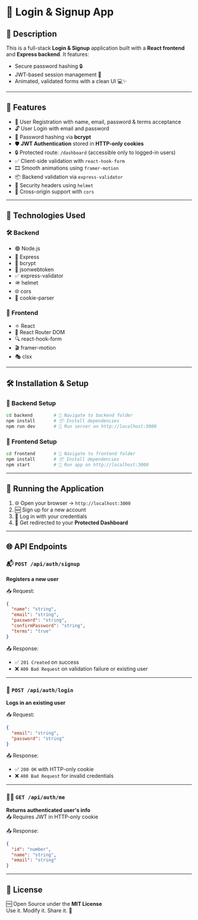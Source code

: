 # 🔐 Login & Signup App

## 📄 Description  
This is a full-stack **Login & Signup** application built with a **React frontend** and **Express backend**. It features:
- Secure password hashing 🔒  
- JWT-based session management 🔑  
- Animated, validated forms with a clean UI 💻✨  

---

## 🚀 Features
- 📝 User Registration with name, email, password & terms acceptance  
- 🔓 User Login with email and password  
- 🔐 Password hashing via **bcrypt**  
- 🛡️ **JWT Authentication** stored in **HTTP-only cookies**  
- 🔒 Protected route: `/dashboard` (accessible only to logged-in users)  
- ✅ Client-side validation with `react-hook-form`  
- 🎞️ Smooth animations using `framer-motion`  
- 📦 Backend validation via `express-validator`  
- 🧯 Security headers using `helmet`  
- 🔁 Cross-origin support with `cors`

---

## 🧰 Technologies Used

### 🛠️ Backend
- 🟢 Node.js  
- 🚂 Express  
- 🧂 bcrypt  
- 🪪 jsonwebtoken  
- ✅ express-validator  
- 🪖 helmet  
- 🌐 cors  
- 🍪 cookie-parser

### 🎨 Frontend
- ⚛️ React  
- 🧭 React Router DOM  
- 🔍 react-hook-form  
- 🎬 framer-motion  
- 🎭 clsx

---

## 🛠️ Installation & Setup

### 🔧 Backend Setup
```bash
cd backend        # 📁 Navigate to backend folder
npm install       # 📦 Install dependencies
npm run dev       # 🚀 Run server on http://localhost:5000
```

### 🎨 Frontend Setup
```bash
cd frontend       # 📁 Navigate to frontend folder
npm install       # 📦 Install dependencies
npm start         # 🚀 Run app on http://localhost:3000
```

---

## 🏁 Running the Application
1. 🌐 Open your browser → `http://localhost:3000`  
2. 🆕 Sign up for a new account  
3. 🔐 Log in with your credentials  
4. 🧭 Get redirected to your **Protected Dashboard**  

---

## 🌐 API Endpoints

### 📬 `POST /api/auth/signup`
**Registers a new user**

📥 Request:
```json
{
  "name": "string",
  "email": "string",
  "password": "string",
  "confirmPassword": "string",
  "terms": "true"
}
```

📤 Response:
- ✅ `201 Created` on success  
- ❌ `400 Bad Request` on validation failure or existing user  

---

### 🔑 `POST /api/auth/login`
**Logs in an existing user**

📥 Request:
```json
{
  "email": "string",
  "password": "string"
}
```

📤 Response:
- ✅ `200 OK` with HTTP-only cookie  
- ❌ `400 Bad Request` for invalid credentials  

---

### 🙋‍♂️ `GET /api/auth/me`
**Returns authenticated user's info**  
📤 Requires JWT in HTTP-only cookie

📤 Response:
```json
{
  "id": "number",
  "name": "string",
  "email": "string"
}
```

---

## 📜 License
🆓 Open Source under the **MIT License**  
Use it. Modify it. Share it. 🚀
